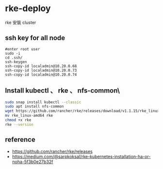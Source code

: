 # rke-deploy
rke 安裝 cluster

## ssh key for all node
```
#enter root user
sudo -i
cd .ssh/
ssh-keygen
ssh-copy-id localadmin@10.20.0.68
ssh-copy-id localadmin@10.20.0.73
ssh-copy-id localadmin@10.20.0.74
```

## Install kubectl 、 rke 、 nfs-common\
```sh
sudo snap install kubectl --classic  
sudo apt install nfs-common
wget https://github.com/rancher/rke/releases/download/v1.1.15/rke_linux-amd64
mv rke_linux-amd64 rke
chmod +x rke
rke --version
```

## reference
* https://github.com/rancher/rke/releases
* https://medium.com/@sarpkoksal/rke-kubernetes-installation-ha-or-noha-5f3b0e27b32f
